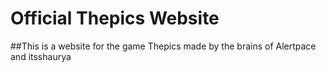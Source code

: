 # Official Thepics Website
##This is a website for the game Thepics made by the brains of Alertpace and itsshaurya

